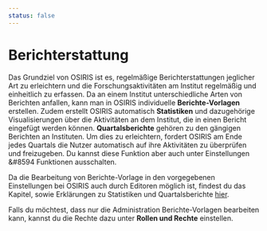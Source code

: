 ```yaml
---
status: false
---
```


# Berichterstattung

Das Grundziel von OSIRIS ist es, regelmäßige Berichterstattungen jeglicher Art zu erleichtern und die Forschungsaktivitäten am Institut regelmäßig und einheitlich zu erfassen. Da an einem Institut unterschiedliche Arten von Berichten anfallen, kann man in OSIRIS individuelle **Berichte-Vorlagen** erstellen. Zudem erstellt OSIRIS automatisch **Statistiken** und dazugehörige Visualisierungen über die Aktivitäten an dem Institut, die in einen Bericht eingefügt werden können. **Quartalsberichte** gehören zu den gängigen Berichten an Instituten. Um dies zu erleichtern, fordert OSIRIS am Ende jedes Quartals die Nutzer automatisch auf ihre Aktivitäten zu überprüfen und freizugeben. Du kannst diese Funktion aber auch unter Einstellungen &#8594 Funktionen ausschalten.  

Da die Bearbeitung von Berichte-Vorlage in den vorgegebenen Einstellungen bei OSIRIS auch durch Editoren möglich ist, findest du das Kapitel, sowie Erklärungen zu Statistiken und Quartalsberichte [hier](http://127.0.0.1:8000/users/reporting/).  

Falls du möchtest, dass nur die Administration Berichte-Vorlagen bearbeiten kann, kannst du die Rechte dazu unter **Rollen und Rechte** einstellen.

